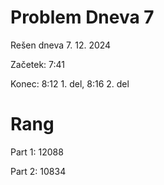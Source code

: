 # Problem Dneva 7

Rešen dneva 7. 12. 2024

Začetek: 7:41 

Konec: 8:12 1. del, 8:16 2. del

# Rang

Part 1: 12088

Part 2: 10834